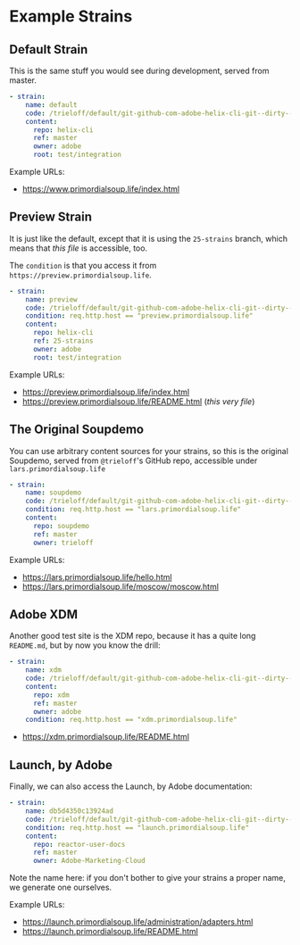 # Example Strains

## Default Strain

This is the same stuff you would see during development, served from master.

```yaml
- strain:
    name: default
    code: /trieloff/default/git-github-com-adobe-helix-cli-git--dirty--
    content:
      repo: helix-cli
      ref: master
      owner: adobe
      root: test/integration
```

Example URLs:

- https://www.primordialsoup.life/index.html

## Preview Strain

It is just like the default, except that it is using the `25-strains` branch, which means that *this file* is accessible, too.

The `condition` is that you access it from `https://preview.primordialsoup.life`.

```yaml
- strain:
    name: preview
    code: /trieloff/default/git-github-com-adobe-helix-cli-git--dirty--
    condition: req.http.host == "preview.primordialsoup.life"
    content:
      repo: helix-cli
      ref: 25-strains
      owner: adobe
      root: test/integration
```

Example URLs:

- https://preview.primordialsoup.life/index.html
- https://preview.primordialsoup.life/README.html (*this very file*)

## The Original Soupdemo

You can use arbitrary content sources for your strains, so this is the original Soupdemo, served from `@trieloff`'s GitHub repo, accessible under `lars.primordialsoup.life` 

```yaml
- strain:
    name: soupdemo
    code: /trieloff/default/git-github-com-adobe-helix-cli-git--dirty--
    condition: req.http.host == "lars.primordialsoup.life"
    content:
      repo: soupdemo
      ref: master
      owner: trieloff
```

Example URLs:

- https://lars.primordialsoup.life/hello.html
- https://lars.primordialsoup.life/moscow/moscow.html

## Adobe XDM

Another good test site is the XDM repo, because it has a quite long `README.md`, but by now you know the drill:

```yaml
- strain:
    name: xdm
    code: /trieloff/default/git-github-com-adobe-helix-cli-git--dirty--
    content:
      repo: xdm
      ref: master
      owner: adobe
    condition: req.http.host == "xdm.primordialsoup.life"
```

- https://xdm.primordialsoup.life/README.html

## Launch, by Adobe

Finally, we can also access the Launch, by Adobe documentation:

```yaml
- strain:
    name: db5d4350c13924ad
    code: /trieloff/default/git-github-com-adobe-helix-cli-git--dirty--
    condition: req.http.host == "launch.primordialsoup.life"
    content:
      repo: reactor-user-docs
      ref: master
      owner: Adobe-Marketing-Cloud
```

Note the name here: if you don't bother to give your strains a proper name, we generate one ourselves.

Example URLs:

- https://launch.primordialsoup.life/administration/adapters.html
- https://launch.primordialsoup.life/README.html